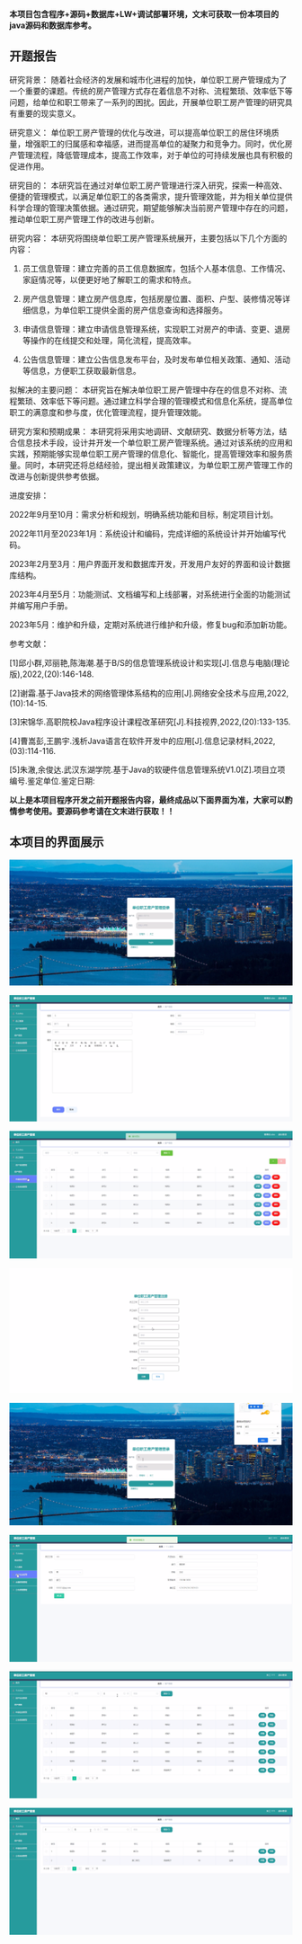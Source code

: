 ****本项目包含程序+源码+数据库+LW+调试部署环境，文末可获取一份本项目的java源码和数据库参考。****

## ******开题报告******

研究背景：
随着社会经济的发展和城市化进程的加快，单位职工房产管理成为了一个重要的课题。传统的房产管理方式存在着信息不对称、流程繁琐、效率低下等问题，给单位和职工带来了一系列的困扰。因此，开展单位职工房产管理的研究具有重要的现实意义。

研究意义：
单位职工房产管理的优化与改进，可以提高单位职工的居住环境质量，增强职工的归属感和幸福感，进而提高单位的凝聚力和竞争力。同时，优化房产管理流程，降低管理成本，提高工作效率，对于单位的可持续发展也具有积极的促进作用。

研究目的：
本研究旨在通过对单位职工房产管理进行深入研究，探索一种高效、便捷的管理模式，以满足单位职工的各类需求，提升管理效能，并为相关单位提供科学合理的管理决策依据。通过研究，期望能够解决当前房产管理中存在的问题，推动单位职工房产管理工作的改进与创新。

研究内容： 本研究将围绕单位职工房产管理系统展开，主要包括以下几个方面的内容：

  1. 员工信息管理：建立完善的员工信息数据库，包括个人基本信息、工作情况、家庭情况等，以便更好地了解职工的需求和特点。

  2. 房产信息管理：建立房产信息库，包括房屋位置、面积、户型、装修情况等详细信息，为单位职工提供全面的房产信息查询和选择服务。

  3. 申请信息管理：建立申请信息管理系统，实现职工对房产的申请、变更、退房等操作的在线提交和处理，简化流程，提高效率。

  4. 公告信息管理：建立公告信息发布平台，及时发布单位相关政策、通知、活动等信息，方便职工获取最新信息。

拟解决的主要问题：
本研究旨在解决单位职工房产管理中存在的信息不对称、流程繁琐、效率低下等问题。通过建立科学合理的管理模式和信息化系统，提高单位职工的满意度和参与度，优化管理流程，提升管理效能。

研究方案和预期成果：
本研究将采用实地调研、文献研究、数据分析等方法，结合信息技术手段，设计并开发一个单位职工房产管理系统。通过对该系统的应用和实践，预期能够实现单位职工房产管理的信息化、智能化，提高管理效率和服务质量。同时，本研究还将总结经验，提出相关政策建议，为单位职工房产管理工作的改进与创新提供参考依据。

进度安排：

2022年9月至10月：需求分析和规划，明确系统功能和目标，制定项目计划。

2022年11月至2023年1月：系统设计和编码，完成详细的系统设计并开始编写代码。

2023年2月至3月：用户界面开发和数据库开发，开发用户友好的界面和设计数据库结构。

2023年4月至5月：功能测试、文档编写和上线部署，对系统进行全面的功能测试并编写用户手册。

2023年5月：维护和升级，定期对系统进行维护和升级，修复bug和添加新功能。

参考文献：

[1]邱小群,邓丽艳,陈海潮.基于B/S的信息管理系统设计和实现[J].信息与电脑(理论版),2022,(20):146-148.

[2]谢霜.基于Java技术的网络管理体系结构的应用[J].网络安全技术与应用,2022,(10):14-15.

[3]宋锦华.高职院校Java程序设计课程改革研究[J].科技视界,2022,(20):133-135.

[4]曹嵩彭,王鹏宇.浅析Java语言在软件开发中的应用[J].信息记录材料,2022,(03):114-116.

[5]朱澈,余俊达.武汉东湖学院.基于Java的软硬件信息管理系统V1.0[Z].项目立项编号.鉴定单位.鉴定日期:

****以上是本项目程序开发之前开题报告内容，最终成品以下面界面为准，大家可以酌情参考使用。要源码参考请在文末进行获取！！****

## ******本项目的界面展示******

![](./res/1f6fce3af58d4f6ab8f9614d7fe3b41f.png)

![](./res/656eec5ec1e143e099db709d558cfb2b.png)

![](./res/12993c1bd0694de398356fa577a4d5a3.png)

![](./res/c8403c2f8e134e2199c130529ff983c2.png)

![](./res/353c27874ef343868d595dedc7c7a9b3.png)

![](./res/88200a29a9954d83b6bfcf5e053f0613.png)

![](./res/2f353df3e0fd4f70853bf12aafb99ff4.png)

![](./res/cfca041d50e34802b48f21257ce67e2b.png)

